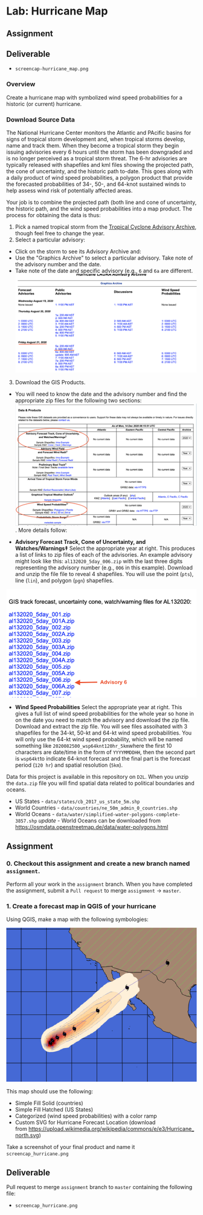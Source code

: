 # Lab: Hurricane Map
## Assignment

## Deliverable
- `screencap-hurricane_map.png`

### Overview
Create a hurricane map with symbolized wind speed probabilities for a historic (or current) hurricane.

### Download Source Data
The National Hurricane Center monitors the Atlantic and PAcific basins for signs of tropical storm development and, when tropical storms develop, name and track them. When they become a tropical storm they begin issuing advisories every 6 hours until the storm has been downgraded and is no longer perceived as a tropical storm threat. The 6-hr advisories are typically released with shapefiles and kml files showing the projected path, the cone of uncertainty, and the historic path to-date. This goes along with a daily product of wind speed probabilities, a polygon product that provide the forecasted probabilities of 34-, 50-, and 64-knot sustained winds to help assess wind risk of potentially affected areas.

Your job is to combine the projected path (both line and cone of uncertainty, the historic path, and the wind speed probabilities into a map product. The process for obtaining the data is thus:

1) Pick a named tropical storm from the [Tropical Cyclone Advisory Archive](https://www.nhc.noaa.gov/archive/2020/), though feel free to change the year.
2) Select a particular advisory:
  - Click on the storm to see its Advisory Archive and:
  - Use the "Graphics Archive" to select a particular advisory. Take note of the advisory number and the date.
  - Take note of the date and specific advisory (e.g., `6` and `6a` are different.
![hurricane_laura_forecast_advisories.png](hurricane_laura_forecast_advisories.png)
3) Download the GIS Products.
  - You will need to know the date and the advisory number and find the appropriate zip files for the following two sections:
  ![hurricane_gis_products.png](hurricane_gis_products.png). More details follow:
  
  - **Advisory Forecast Track, Cone of Uncertainty, and Watches/Warnings‡** Select the appropriate year at right. This produces a list of links to zip files of each of the advisories. An example advisory might look like this: `al132020_5day_006.zip` with the last three digits representing the advisory number (e.g., `006` in this example). Download and unzip the file file to reveal 4 shapefiles. You will use the point (`pts`), line (`lin`), and polygon (`pgn`) shapefiles.
  
 ![hurricane_laura_advisory_archive.png](hurricane_laura_advisory_archive.png)
 - **Wind Speed Probabilities** Select the appropriate year at right. This gives a full list of wind speed probabilities for the whole year so hone in on the date you need to match the advisory and download the zip file. Download and extract the zip file. You will see files assoihated with 3 shapefiles for the 34-kt, 50-kt and 64-kt wind speed probabilities. You will only use the 64-kt wind speed probability, which will be named something like `2020082500_wsp64knt120hr_5km`where the first 10 characters are date/time in the form of `YYYYMMDDHH`, then the second part is `wsp64kt`to indicate 64-knot forecast and the final part is the forecast period (`120 hr`) and spatial resolution (`5km`).
 
  

Data for this project is available in this repository on `D2L`. When you unzip the `data.zip` file you will find spatial data related to political boundaries and oceans.

- US States - `data/states/cb_2017_us_state_5m.shp`
- World Countries - `data/countries/ne_50m_admin_0_countries.shp`
- World Oceans - `data/water/simplified-water-polygons-complete-3857.shp`
_update_ - World Oceans can be downloaded from https://osmdata.openstreetmap.de/data/water-polygons.html

## Assignment


### 0. Checkout this assignment and create a new branch named `assignment`.
Perform all your work in the `assignment` branch. When you have completed the assignment, submit a `Pull request` to merge `assignment` -> `master`.

### 1. Create a forecast map in QGIS of your hurricane
Using QGIS, make a map with the following symbologies:

![Figure 1](hurricane_sergio_map.png)

This map should use the following:

- Simple Fill Solid (countries)
- Simple Fill Hatched (US States)
- Categorized (wind speed probabilities) with a color ramp
- Custom SVG for Hurricane Forecast Location (download from https://upload.wikimedia.org/wikipedia/commons/e/e3/Hurricane_north.svg)

Take a screenshot of your final product and name it `screencap_hurricane.png`

## Deliverable
Pull request to merge `assignment` branch to `master` containing the following file:
- `screencap_hurricane.png`
